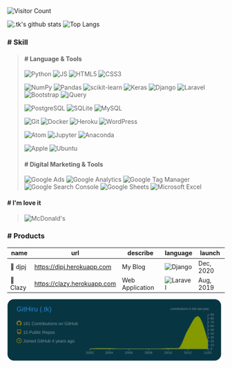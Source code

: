 <!--
### Hi there 👋
**GitHiru/GitHiru** is a ✨ _special_ ✨ repository because its `README.md` (this file) appears on your GitHub profile.
Here are some ideas to get you started:
 - 🔭 I’m currently working on ...
 - 🌱 I’m currently learning ...
 - 👯 I’m looking to collaborate on ...
 - 🤔 I’m looking for help with ...
 - 💬 Ask me about ...
 - 📫 How to reach me: ...
 - 😄 Pronouns: ...
 - ⚡ Fun fact: ...
-->

<!-- 👞 VISIT -->
<img src='https://profile-counter.glitch.me/Githiru/count.svg' alt='Visitor Count' width=20%>


<!-- 📊 INFO GRAPHIC -->
<!-- Cf.
https://github.com/anuraghazra/github-readme-stats 
-->
![.tk's github stats](https://github-readme-stats.vercel.app/api?username=GitHiru&show_icons=true&theme=solarized-dark&hide=issues,contribs)
![Top Langs](https://github-readme-stats.vercel.app/api/top-langs/?username=GitHiru&layout=compact&theme=solarized-dark&hide=html,css)

<!-- 
![.tk's trophy](https://github-profile-trophy.vercel.app/?username=GitHiru&theme=dark)
![.tk's chart1](https://raw.githubusercontent.com/GitHiru/GitHiru/main/profile-summary-card-output/solarized_dark/1-repos-per-language.svg)
![.tk's chart2](https://raw.githubusercontent.com/GitHiru/GitHiru/main/profile-summary-card-output/solarized_dark/2-most-commit-language.svg)
![.tk's wakatime stats](https://github-readme-stats.vercel.app/api/wakatime?username=GitHiru&layout=compact&theme=solarized-dark)
![Repo Card](https://github-readme-stats.vercel.app/api/pin/?username=anuraghazra&repo=github-readme-stats&theme=solarized-dark)
![Repo Card](https://github-readme-stats.vercel.app/api/pin/?username=anuraghazra&repo=github-readme-stats&theme=solarized-dark)
-->


<!-- 📛 BADGE -->
<!-- Cf.
https://shields.io/
https://simpleicons.org/
-->
### # Skill
> #### # Language & Tools
> 
> ![Python](https://img.shields.io/badge/-Python-3776AB.svg?logo=python&style=flat&color=2b2d2d&logoColor=3776AB)
> ![JS](https://img.shields.io/badge/Javascript-276DC3.svg?logo=javascript&style=flat&color=2b2d2d&logoColor=)
> ![HTML5](https://img.shields.io/badge/-HTML5-E34F26.svg?logo=html5&style=flat&color=2b2d2d&logoColor=)
> ![CSS3](https://img.shields.io/badge/-CSS3-1572B6.svg?logo=css3&style=flat&color=2b2d2d&logoColor=1572B6)
> 
> ![NumPy](https://img.shields.io/badge/-NumPy-013243.svg?logo=numpy&style=flat&color=2b2d2d&logoColor=013243)
> ![Pandas](https://img.shields.io/badge/-Pandas-150458.svg?logo=pandas&style=flat&color=2b2d2d&logoColor=150458)
> ![scikit-learn](https://img.shields.io/badge/-scikitlearn-F7931E.svg?logo=scikit-learn&style=flat&color=2b2d2d&logoColor=)
> ![Keras](https://img.shields.io/badge/-Keras-D00000.svg?logo=keras&style=flat&color=2b2d2d&logoColor=D00000)
> ![Django](https://img.shields.io/badge/-Django-092E20.svg?logo=django&style=flat&color=2b2d2d&logoColor=092E20)
> ![Laravel](https://img.shields.io/badge/-Laravel-FF2D20.svg?logo=laravel&style=flat&color=2b2d2d&logoColor=)
> ![Bootstrap](https://img.shields.io/badge/-Bootstrap-563D7C.svg?logo=bootstrap&style=flat&color=2b2d2d&logoColor=)
> ![jQuery](https://img.shields.io/badge/-jQuery-0769AD.svg?logo=jquery&style=flat&color=2b2d2d&logoColor=0769AD)
> 
> ![PostgreSQL](https://img.shields.io/badge/-PostgreSQL-336791.svg?logo=postgresql&style=flat&color=2b2d2d&logoColor=336791)
> ![SQLite](https://img.shields.io/badge/-SQLite-003B57.svg?logo=sqlite&style=flat&color=2b2d2d&logoColor=003B57)
> ![MySQL](https://img.shields.io/badge/-MySQL-4479A1.svg?logo=mysql&style=flat&color=2b2d2d&logoColor=)
>
> ![Git](https://img.shields.io/badge/-Git-F05032.svg?logo=git&style=flat&color=2b2d2d&logoColor=)
> ![Docker](https://img.shields.io/badge/-Docker-EEE.svg?logo=docker&style=flat&color=2b2d2d&logoColor=)
> ![Heroku](https://img.shields.io/badge/-Heroku-563D7C.svg?logo=heroku&style=flat&color=2b2d2d&logoColor=563D7C)
> ![WordPress](https://img.shields.io/badge/-WordPress-21759B.svg?logo=wordpress&style=flat&color=2b2d2d&logoColor=21759B)
> 
> ![Atom](https://img.shields.io/badge/-Atom-66595C.svg?logo=atom&style=flat&color=2b2d2d&logoColor=66595C)
> ![Jupyter](https://img.shields.io/badge/-Jupyter%20lab-F37626.svg?logo=jupyter&style=flat&color=2b2d2d&logoColor=)
> ![Anaconda](https://img.shields.io/badge/-Anaconda-44A833.svg?logo=anaconda&style=flat&color=2b2d2d&logoColor=)
> 
> ![Apple](https://img.shields.io/badge/-Macintosh-000000.svg?logo=apple&style=flat&color=2b2d2d&logoColor=)
> ![Ubuntu](https://img.shields.io/badge/-Ubuntu-6F52B5.svg?logo=ubuntu&style=flat&color=2b2d2d&logoColor=)
> 
>
> #### # Digital Marketing & Tools
>
> ![Google Ads](https://img.shields.io/badge/-Google%20Ads-4285F4.svg?logo=google-ads&style=flat&color=2b2d2d&logoColor=4285F4)
> ![Google Analytics](https://img.shields.io/badge/-Google%20Analytics-E37400.svg?logo=google-analytics&style=flat&color=2b2d2d&logoColor=)
> ![Google Tag Manager](https://img.shields.io/badge/-Google%20Tag%20Manager-4285F4.svg?logo=google-tag-manager&style=flat&color=2b2d2d&logoColor=4285F4)
> ![Google Search Console](https://img.shields.io/badge/-Google%20Search%20Console-458CF5.svg?logo=google-search-console&style=flat&color=2b2d2d&logoColor=458CF5)
> ![Google Sheets](https://img.shields.io/badge/-Google%20Sheets-E37400.svg?logo=google-sheets&style=flat&color=2b2d2d&logoColor=)
> ![Microsoft Excel](https://img.shields.io/badge/-Microsoft%20Excel-217346.svg?logo=microsoft-excel&style=flat&color=2b2d2d&logoColor=217346)

#### # I'm love it
> ![McDonald's](https://img.shields.io/badge/-McDonald's-FBC817.svg?logo=mcdonald's&style=flat&color=2b2d2d&logoColor=)

<!--Cf.  https://simpleicons.org/
--------------------------------------------------
![](https://img.shields.io/badge/-.svg?logo=&style=flat&color=2b2d2d&logoColor=)
--------------------------------------------------
![PHP](https://img.shields.io/badge/PHP-777BB4.svg?logo=php&style=flat&color=2b2d2d&logoColor=)
![OpenCV](https://img.shields.io/badge/-OpenCV-5C3EE8.svg?logo=opencv&style=flat&color=2b2d2d&logoColor=5C3EE8)
![Selenium](https://img.shields.io/badge/-Selenium-43B02A.svg?logo=selenium&style=flat&color=2b2d2d&logoColor=43B02A)
![TensorFlow](https://img.shields.io/badge/-TensorFlow-FF6F00.svg?logo=tensorflow&style=flat&color=2b2d2d&logoColor=)
![Ansible](https://img.shields.io/badge/-Ansible-EE0000.svg?logo=ansible&style=flat&color=2b2d2d&logoColor=)
![AWS](https://img.shields.io/badge/-Amazon%20AWS-232F3E.svg?logo=amazon-aws&style=flat&color=2b2d2d&logoColor=)
![Google Cloud](https://img.shields.io/badge/-Google%20Cloud-EEE.svg?logo=google-cloud&style=flat&color=2b2d2d&logoColor=)
![Nginx](https://img.shields.io/badge/-Nginx-bfcfcf.svg?logo=nginx&style=flat&color=2b2d2d&logoColor=)
![Apache](https://img.shields.io/badge/-Apache-D22128.svg?logo=apache&style=flat&color=2b2d2d&logoColor=)
![Raspberry Pi](https://img.shields.io/badge/-Raspberry%20Pi-C51A4A.svg?logo=raspberry-pi&style=flat&logoColor=)
![Salseforce](https://img.shields.io/badge/-Salseforce-00A1E0.svg?logo=salseforce&style=flat&color=2b2d2d&logoColor=)
![Vim](https://img.shields.io/badge/-Vim-019733.svg?logo=vim&style=flat&color=2b2d2d&logoColor=)
![Google Chrome](https://img.shields.io/badge/-Google%20Chrome-4285F4.svg?logo=google-chrome&style=flat&color=2b2d2d&logoColor=4285F4)
![Twiiter](https://img.shields.io/badge/-Twitter-1DA1F2.svg?logo=twitter&style=flat&color=2b2d2d&logoColor=1DA1F2)
![Kaggle](https://img.shields.io/badge/-Kaggle-20BEFF.svg?logo=kaggle&style=flat&color=2b2d2d&logoColor=)
![GitHub](https://img.shields.io/badge/-GitHub-181717.svg?logo=github&style=flat&color=2b2d2d&logoColor=)
![Skype](https://img.shields.io/badge/-Skype-00AFF0.svg?logo=skype&style=flat&color=2b2d2d&logoColor=00AFF0)
![slack](https://img.shields.io/badge/-Slack-4A154B.svg?logo=slack&style=flat&color=2b2d2d&logoColor=4A154B)
![Discord](https://img.shields.io/badge/-Discord-7289DA.svg?logo=discord&style=flat&color=2b2d2d&logoColor=7289DA)
![trello](https://img.shields.io/badge/-Trello-0079BF.svg?logo=trello&style=flat&color=2b2d2d&logoColor=0079BF)
![Zoom](https://img.shields.io/badge/-Zoom-2D8CFF.svg?logo=zoom&style=flat&color=2b2d2d&logoColor=2D8CFF)
![Dark Reader](https://img.shields.io/badge/-Dark%20Reader-141E24.svg?logo=dark-reader&style=flat&color=2b2d2d&logoColor=141E24)
![XAMPP](https://img.shields.io/badge/-XAMPP-FB7A24.svg?logo=xampp&style=flat&color=2b2d2d&logoColor=)
-->

### # Products

|name|url|describe|language|launch|
|-|-|-|-|-|
|💽 djpj|https://djpj.herokuapp.com|My Blog|![Django](https://img.shields.io/badge/-Django-092E20.svg?logo=django&style=flat&color=2b2d2d&logoColor=092E20)|Dec, 2020|
|🦥 Clazy|https://clazy.herokuapp.com|Web Application|![Laravel](https://img.shields.io/badge/-Laravel-FF2D20.svg?logo=laravel&style=flat&color=2b2d2d&logoColor=)|Aug, 2019|


![.tk's graph](https://raw.githubusercontent.com/GitHiru/GitHiru/main/profile-summary-card-output/solarized_dark/0-profile-details.svg)

<!--
２０２０：活動実績
<img src="https://grass-graph.moshimo.works/images/GitHiru.png">
-->
